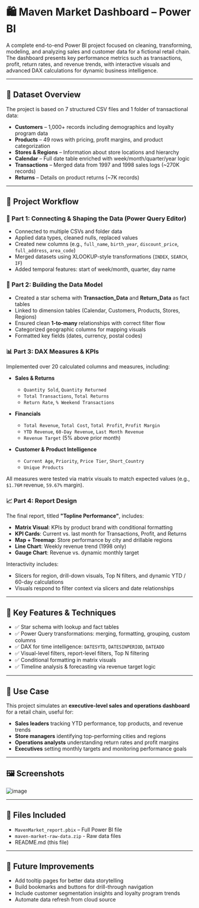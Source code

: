 # 🛍️ Maven Market Dashboard – Power BI

A complete end-to-end Power BI project focused on cleaning, transforming, modeling, and analyzing sales and customer data for a fictional retail chain. The dashboard presents key performance metrics such as transactions, profit, return rates, and revenue trends, with interactive visuals and advanced DAX calculations for dynamic business intelligence.

---

## 📁 Dataset Overview

The project is based on 7 structured CSV files and 1 folder of transactional data:

- **Customers** – 1,000+ records including demographics and loyalty program data
- **Products** – 49 rows with pricing, profit margins, and product categorization
- **Stores & Regions** – Information about store locations and hierarchy
- **Calendar** – Full date table enriched with week/month/quarter/year logic
- **Transactions** – Merged data from 1997 and 1998 sales logs (~270K records)
- **Returns** – Details on product returns (~7K records)

---

## 🔧 Project Workflow

### 🧩 Part 1: Connecting & Shaping the Data (Power Query Editor)
- Connected to multiple CSVs and folder data
- Applied data types, cleaned nulls, replaced values
- Created new columns (e.g., `full_name`, `birth_year`, `discount_price`, `full_address`, `area_code`)
- Merged datasets using XLOOKUP-style transformations (`INDEX`, `SEARCH`, `IF`)
- Added temporal features: start of week/month, quarter, day name

### 🔗 Part 2: Building the Data Model
- Created a star schema with **Transaction_Data** and **Return_Data** as fact tables
- Linked to dimension tables (Calendar, Customers, Products, Stores, Regions)
- Ensured clean **1-to-many** relationships with correct filter flow
- Categorized geographic columns for mapping visuals
- Formatted key fields (dates, currency, postal codes)

### 📊 Part 3: DAX Measures & KPIs
Implemented over 20 calculated columns and measures, including:

- **Sales & Returns**
  - `Quantity Sold`, `Quantity Returned`
  - `Total Transactions`, `Total Returns`
  - `Return Rate`, `% Weekend Transactions`

- **Financials**
  - `Total Revenue`, `Total Cost`, `Total Profit`, `Profit Margin`
  - `YTD Revenue`, `60-Day Revenue`, `Last Month Revenue`
  - `Revenue Target` (5% above prior month)

- **Customer & Product Intelligence**
  - `Current Age`, `Priority`, `Price Tier`, `Short_Country`
  - `Unique Products`

All measures were tested via matrix visuals to match expected values (e.g., `$1.76M` revenue, `59.67%` margin).

### 📈 Part 4: Report Design
The final report, titled **"Topline Performance"**, includes:

- **Matrix Visual**: KPIs by product brand with conditional formatting
- **KPI Cards**: Current vs. last month for Transactions, Profit, and Returns
- **Map + Treemap**: Store performance by city and drillable regions
- **Line Chart**: Weekly revenue trend (1998 only)
- **Gauge Chart**: Revenue vs. dynamic monthly target

Interactivity includes:
- Slicers for region, drill-down visuals, Top N filters, and dynamic YTD / 60-day calculations
- Visuals respond to filter context via slicers and date relationships

---

## 🧠 Key Features & Techniques

- ✅ Star schema with lookup and fact tables
- ✅ Power Query transformations: merging, formatting, grouping, custom columns
- ✅ DAX for time intelligence: `DATESYTD`, `DATESINPERIOD`, `DATEADD`
- ✅ Visual-level filters, report-level filters, Top N filtering
- ✅ Conditional formatting in matrix visuals
- ✅ Timeline analysis & forecasting via revenue target logic

---

## 📌 Use Case

This project simulates an **executive-level sales and operations dashboard** for a retail chain, useful for:

- **Sales leaders** tracking YTD performance, top products, and revenue trends
- **Store managers** identifying top-performing cities and regions
- **Operations analysts** understanding return rates and profit margins
- **Executives** setting monthly targets and monitoring performance goals

---

## 🖼️ Screenshots

![image](https://github.com/user-attachments/assets/de4b7bdc-4066-4dc5-a21e-a126be6d228b)


---

## 📂 Files Included

- `MavenMarket_report.pbix` – Full Power BI file
-  `maven-market-raw-data.zip` - Raw data files
- README.md (this file)

---

## 🚀 Future Improvements

- Add tooltip pages for better data storytelling
- Build bookmarks and buttons for drill-through navigation
- Include customer segmentation insights and loyalty program trends
- Automate data refresh from cloud source
